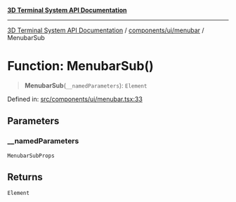 [**3D Terminal System API Documentation**](../../../../README.md)

***

[3D Terminal System API Documentation](../../../../README.md) / [components/ui/menubar](../README.md) / MenubarSub

# Function: MenubarSub()

> **MenubarSub**(`__namedParameters`): `Element`

Defined in: [src/components/ui/menubar.tsx:33](https://github.com/Dicommunitas/ThreeJS_Terminal_3D/blob/6f042d4d64a35f8821f49bdbe82798f7999e9e5c/src/components/ui/menubar.tsx#L33)

## Parameters

### \_\_namedParameters

`MenubarSubProps`

## Returns

`Element`
